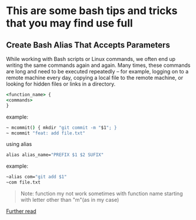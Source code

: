 # This are some bash tips and tricks that you may find use full

## Create Bash Alias That Accepts Parameters

<p>While working with Bash scripts or Linux commands, we often end up writing the same commands again and again. Many times, these commands are long and need to be executed repeatedly – for example, logging on to a remote machine every day, copying a local file to the remote machine, or looking for hidden files or links in a directory.</p>

```cmd
<function_name> {
<commands>
}
```

example:

```cmd
~ mcommit() { mkdir "git commit -m "$1"; } 
~ mcommit "feat: add file.txt"
```
 using alias

 ```cmd
alias alias_name="PREFIX $1 $2 SUFIX"
```
example:
```cmd
~alias com="git add $1"
~com file.txt
```
>Note: function my not work sometimes with function name starting with letter other than "m"(as in my case)

[Further read](https://www.baeldung.com/linux/bash-alias-with-parameters)

